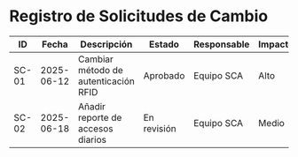 # Registro de Solicitudes de Cambio

| ID  | Fecha       | Descripción                             | Estado      | Responsable | Impacto        |
|-----|-------------|-----------------------------------------|-------------|-------------|----------------|
| SC-01 | 2025-06-12  | Cambiar método de autenticación RFID  | Aprobado    | Equipo SCA  | Alto           |
| SC-02 | 2025-06-18  | Añadir reporte de accesos diarios     | En revisión | Equipo SCA  | Medio          |
